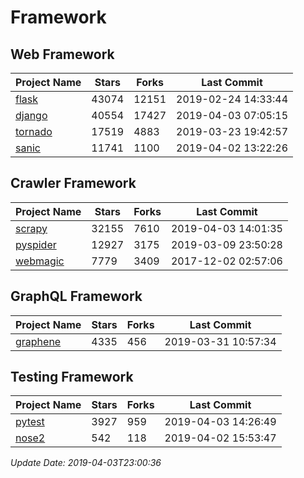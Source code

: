# Framework

## Web Framework

| Project Name | Stars | Forks | Last Commit |
| ------------ | ----- | ----- | ----------- |
| [flask](https://github.com/pallets/flask) | 43074 | 12151 | 2019-02-24 14:33:44 |
| [django](https://github.com/django/django) | 40554 | 17427 | 2019-04-03 07:05:15 |
| [tornado](https://github.com/tornadoweb/tornado) | 17519 | 4883 | 2019-03-23 19:42:57 |
| [sanic](https://github.com/huge-success/sanic) | 11741 | 1100 | 2019-04-02 13:22:26 |

## Crawler Framework

| Project Name | Stars | Forks | Last Commit |
| ------------ | ----- | ----- | ----------- |
| [scrapy](https://github.com/scrapy/scrapy) | 32155 | 7610 | 2019-04-03 14:01:35 |
| [pyspider](https://github.com/binux/pyspider) | 12927 | 3175 | 2019-03-09 23:50:28 |
| [webmagic](https://github.com/code4craft/webmagic) | 7779 | 3409 | 2017-12-02 02:57:06 |

## GraphQL Framework

| Project Name | Stars | Forks | Last Commit |
| ------------ | ----- | ----- | ----------- |
| [graphene](https://github.com/graphql-python/graphene) | 4335 | 456 | 2019-03-31 10:57:34 |

## Testing Framework

| Project Name | Stars | Forks | Last Commit |
| ------------ | ----- | ----- | ----------- |
| [pytest](https://github.com/pytest-dev/pytest) | 3927 | 959 | 2019-04-03 14:26:49 |
| [nose2](https://github.com/nose-devs/nose2) | 542 | 118 | 2019-04-02 15:53:47 |

*Update Date: 2019-04-03T23:00:36*